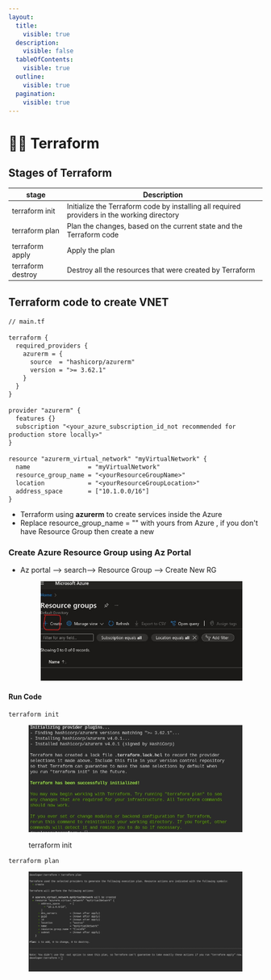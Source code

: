 ```yaml
---
layout:
  title:
    visible: true
  description:
    visible: false
  tableOfContents:
    visible: true
  outline:
    visible: true
  pagination:
    visible: true
---
```


# 👨‍💻 Terraform

## Stages of Terraform&#x20;

| stage             | Description                                                                                 |
| ----------------- | ------------------------------------------------------------------------------------------- |
| terraform init    | Initialize the Terraform code by installing all required providers in the working directory |
| terraform plan    | Plan the changes, based on the current state and the Terraform code                         |
| terraform apply   | Apply the plan                                                                              |
| terraform destroy | Destroy all the resources that were created by Terraform                                    |

## Terraform code to create VNET

```hcl
// main.tf

terraform {
  required_providers {
    azurerm = {
      source  = "hashicorp/azurerm"
      version = ">= 3.62.1"
    }
  }
}

provider "azurerm" {
  features {}
  subscription "<your_azure_subscription_id_not recommended for production store locally>"
}

resource "azurerm_virtual_network" "myVirtualNetwork" {
  name                = "myVirtualNetwork"
  resource_group_name = "<yourResourceGroupName>"
  location            = "<yourResourceGroupLocation>"
  address_space       = ["10.1.0.0/16"]
}
```

* Terraform using **azurerm** to create services inside the Azure&#x20;
* Replace resource\_group\_name = "" with yours from Azure , if you don't have Resource Group then create a new&#x20;

### Create Azure Resource Group using Az Portal&#x20;

*   Az portal --> search--> Resource Group --> Create New RG&#x20;

    <figure><img src="../.gitbook/assets/image (6).png" alt=""><figcaption></figcaption></figure>

#### Run Code&#x20;

```hcl
terraform init
```

<figure><img src="../.gitbook/assets/image (9).png" alt=""><figcaption><p>terraform init</p></figcaption></figure>

```
terraform plan 
```

<figure><img src="../.gitbook/assets/image (8).png" alt=""><figcaption></figcaption></figure>
